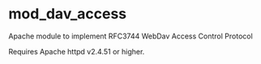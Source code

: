 # mod_dav_access
Apache module to implement RFC3744 WebDav Access Control Protocol

Requires Apache httpd v2.4.51 or higher.
